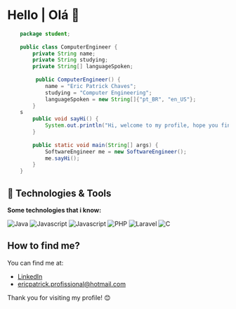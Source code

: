 # Hello | Olá 👋


```java
    package student;
    
    public class ComputerEngineer {
        private String name;
        private String studying;
        private String[] languageSpoken;
        
         public ComputerEngineer() {
            name = "Eric Patrick Chaves";
            studying = "Computer Engineering";
            languageSpoken = new String[]{"pt_BR", "en_US"};
        }
    s
        public void sayHi() {
            System.out.println("Hi, welcome to my profile, hope you find some of my work interesting.");
        }
    
        public static void main(String[] args) {
            SoftwareEngineer me = new SoftwareEngineer();
            me.sayHi();
        }
    }


```

## 🔧 Technologies & Tools

**Some technologies that i know:**

![Java](https://img.shields.io/badge/Code-Java-informational?style=flat&logo=openjdk&logoColor=white&color=6aa6f8)
![Javascript](https://img.shields.io/badge/Code-Javascript-informational?style=flat&logo=javascript&logoColor=white&color=6aa6f8)
![Javascript](https://img.shields.io/badge/Code-React-informational?style=flat&logo=react&logoColor=white&color=6aa6f8)
![PHP](https://img.shields.io/badge/Code-PHP-informational?style=flat&logo=php&logoColor=white&color=6aa6f8)
![Laravel](https://img.shields.io/badge/Code-Laravel-informational?style=flat&logo=laravel&logoColor=white&color=6aa6f8)
![C](https://img.shields.io/badge/Code-C-informational?style=flat&logo=c&logoColor=white&color=6aa6f8)


## How to find me?

You can find me at:

- [LinkedIn](https://www.linkedin.com/in/pattchvs/)
- ericpatrick.profissional@hotmail.com

Thank you for visiting my profile! 😊
